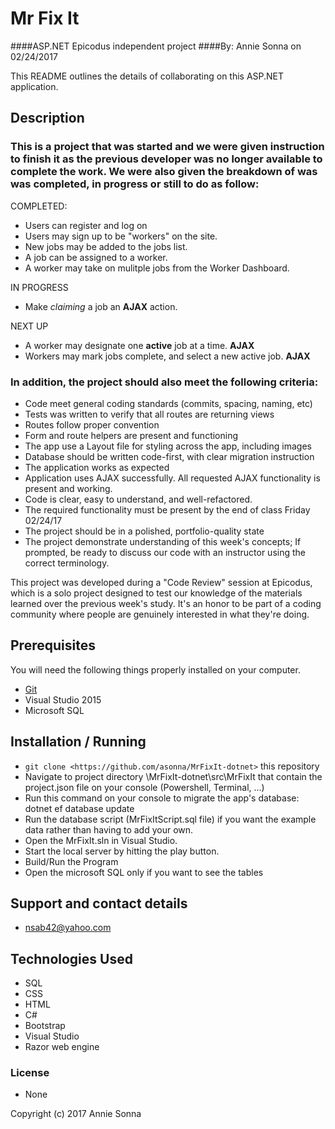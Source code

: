 ﻿# Mr Fix It
####ASP.NET Epicodus independent project
####By: Annie Sonna on 02/24/2017

This README outlines the details of collaborating on this ASP.NET application.

## Description
### This is a project that was started and we were given instruction to finish it as the previous developer was no longer available to complete the work. We were also given the breakdown of was was completed, in progress or still to do as follow:
COMPLETED:
* Users can register and log on
* Users may sign up to be "workers" on the site.
* New jobs may be added to the jobs list.
* A job can be assigned to a worker.
* A worker may take on mulitple jobs from the Worker Dashboard.

IN PROGRESS
* Make *claiming* a job an **AJAX** action.

NEXT UP
* A worker may designate one **active** job at a time. **AJAX**
* Workers may mark jobs complete, and select a new active job. **AJAX**

### In addition, the project should also meet the following criteria:
* Code meet general coding standards (commits, spacing, naming, etc)
* Tests was written to verify that all routes are returning views
* Routes follow proper convention
* Form and route helpers are present and functioning
* The app use a Layout file for styling across the app, including images
* Database should be written code-first, with clear migration instruction
* The application works as expected
* Application uses AJAX successfully. All requested AJAX functionality is present and working.
* Code is clear, easy to understand, and well-refactored.
* The required functionality must be present by the end of class Friday 02/24/17
* The project should be in a polished, portfolio-quality state
* The project demonstrate understanding of this week's concepts; If prompted, be ready to discuss our code with an instructor using the correct terminology.

This project was developed during a "Code Review" session at Epicodus, which is a solo project designed to test our knowledge of the materials learned over the previous week's study. It's an honor to be part of a coding community where people are genuinely interested in what they're doing.

## Prerequisites

You will need the following things properly installed on your computer.

* [Git](http://git-scm.com/)
* Visual Studio 2015
* Microsoft SQL

## Installation / Running

* `git clone <https://github.com/asonna/MrFixIt-dotnet>` this repository
* Navigate to project directory \MrFixIt-dotnet\src\MrFixIt that contain the project.json file on your console (Powershell, Terminal, ...)
* Run this command on your console to migrate the app's database: dotnet ef database update
* Run the database script (MrFixItScript.sql file) if you want the example data rather than having to add your own.
* Open the MrFixIt.sln in Visual Studio.
* Start the local server by hitting the play button.
* Build/Run the Program
* Open the microsoft SQL only if you want to see the tables

## Support and contact details
* nsab42@yahoo.com

## Technologies Used
* SQL
* CSS
* HTML
* C#
* Bootstrap
* Visual Studio
* Razor web engine

### License
* None

Copyright (c) 2017 Annie Sonna
